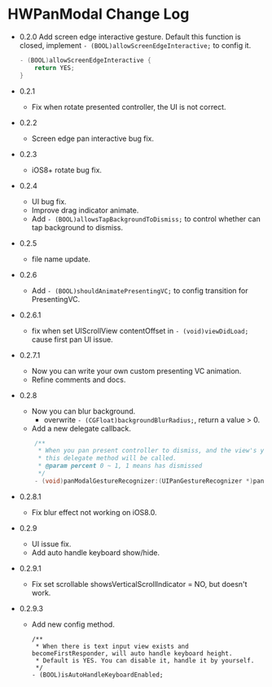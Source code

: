 
# HWPanModal Change Log

* 0.2.0
    Add screen edge interactive gesture. Default this function is closed, implement `- (BOOL)allowScreenEdgeInteractive;` to config it.
    
    ```Objective-C
    - (BOOL)allowScreenEdgeInteractive {
        return YES;
    }
    ```
* 0.2.1
    * Fix when rotate presented controller, the UI is not correct.
* 0.2.2
    * Screen edge pan interactive bug fix.
* 0.2.3
    * iOS8+ rotate bug fix.    
* 0.2.4
    * UI bug fix.
    * Improve drag indicator animate.  
    * Add `- (BOOL)allowsTapBackgroundToDismiss;` to control whether can tap background to dismiss. 
* 0.2.5
    * file name update. 
* 0.2.6
    * Add `- (BOOL)shouldAnimatePresentingVC;` to config transition for PresentingVC.
* 0.2.6.1
    * fix when set UIScrollView contentOffset in `- (void)viewDidLoad;` cause first pan UI issue.
* 0.2.7.1
    * Now you can write your own custom presenting VC animation.
    * Refine comments and docs.
* 0.2.8
    * Now you can blur background.
        * overwrite `- (CGFloat)backgroundBlurRadius;`, return a value > 0.
    * Add a new delegate callback.
    
    ```Objective-C
        /**
         * When you pan present controller to dismiss, and the view's y <= shortFormYPos,
         * this delegate method will be called.
         * @param percent 0 ~ 1, 1 means has dismissed
         */
        - (void)panModalGestureRecognizer:(UIPanGestureRecognizer *)panGestureRecognizer dismissPercent:(CGFloat)percent;
    ```
        
* 0.2.8.1
    * Fix blur effect not working on iOS8.0.
* 0.2.9
    * UI issue fix.
    * Add auto handle keyboard show/hide.
* 0.2.9.1
    * Fix set scrollable showsVerticalScrollIndicator = NO, but doesn't work.
* 0.2.9.3
    * Add new config method.
        
        ```
        /**
         * When there is text input view exists and becomeFirstResponder, will auto handle keyboard height.
         * Default is YES. You can disable it, handle it by yourself.
         */
        - (BOOL)isAutoHandleKeyboardEnabled;
        ```
        
        


